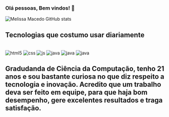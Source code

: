 ### Olá pessoas, Bem vindos! 👋

![Melissa Macedo GitHub stats](https://github-readme-stats.vercel.app/api?username=MelissaMacedo&show_icons=true&theme=dracula)

## Tecnologias que costumo usar diariamente

<div style="display: inline_block"><br/>
  <img align="center" alt="html5" src="https://img.shields.io/badge/HTML5-E34F26?style=for-the-badge&logo=html5&logoColor=white" />
  <img align="center" alt="css" src="https://img.shields.io/badge/CSS3-1572B6?style=for-the-badge&logo=css3&logoColor=white" />
  <img align="center" alt="js" src="https://img.shields.io/badge/JavaScript-F7DF1E?style=for-the-badge&logo=javascript&logoColor=black" />
 <img align="center" alt="java" src="https://img.shields.io/badge/Java-ED8B00?style=for-the-badge&logo=java&logoColor=white" />
  <img align="center" alt="java" src="https://img.shields.io/badge/Bootstrap-563D7C?style=for-the-badge&logo=bootstrap&logoColor=white" />
  <img align="center" alt="java" src="  https://img.shields.io/badge/PostgreSQL-316192?style=for-the-badge&logo=postgresql&logoColor=white" />
  
## Gradudanda de Ciência da Computação, tenho 21 anos e sou bastante curiosa no que diz respeito a tecnologia e inovação. Acredito que um trabalho deva ser feito em equipe, para que haja bom desempenho, gere excelentes resultados e traga satisfação. 
